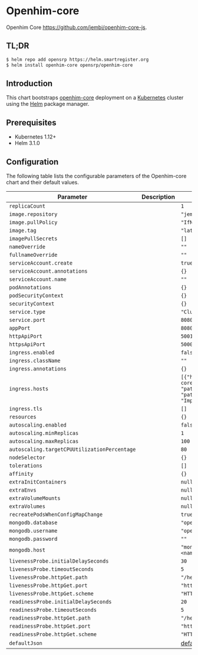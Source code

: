 # Openhim-core

Openhim Core https://github.com/jembi/openhim-core-js.

## TL;DR

```bash
$ helm repo add opensrp https://helm.smartregister.org
$ helm install openhim-core opensrp/openhim-core
```

## Introduction

This chart bootstraps [openhim-core](https://github.com/jembi/openhim-core-js) deployment on a [Kubernetes](http://kubernetes.io) cluster using the [Helm](https://helm.sh) package manager.

## Prerequisites

- Kubernetes 1.12+
- Helm 3.1.0


## Configuration

The following table lists the configurable parameters of the Openhim-core chart and their default values.

| Parameter                | Description             | Default        |
| ------------------------ | ----------------------- | -------------- |
| `replicaCount` |  | `1` |
| `image.repository` |  | `"jembi/openhim-core"` |
| `image.pullPolicy` |  | `"IfNotPresent"` |
| `image.tag` |  | `"latest"` |
| `imagePullSecrets` |  | `[]` |
| `nameOverride` |  | `""` |
| `fullnameOverride` |  | `""` |
| `serviceAccount.create` |  | `true` |
| `serviceAccount.annotations` |  | `{}` |
| `serviceAccount.name` |  | `""` |
| `podAnnotations` |  | `{}` |
| `podSecurityContext` |  | `{}` |
| `securityContext` |  | `{}` |
| `service.type` |  | `"ClusterIP"` |
| `service.port` |  | `8080` |
| `appPort` |  | `8080` |
| `httpApiPort` |  | `5001` |
| `httpsApiPort` |  | `5000` |
| `ingress.enabled` |  | `false` |
| `ingress.className` |  | `""` |
| `ingress.annotations` |  | `{}` |
| `ingress.hosts` |  | `[{"host": "openhim-core.local", "port": null, "paths": [{"path": "/", "pathType": "ImplementationSpecific"}]}]` |
| `ingress.tls` |  | `[]` |
| `resources` |  | `{}` |
| `autoscaling.enabled` |  | `false` |
| `autoscaling.minReplicas` |  | `1` |
| `autoscaling.maxReplicas` |  | `100` |
| `autoscaling.targetCPUUtilizationPercentage` |  | `80` |
| `nodeSelector` |  | `{}` |
| `tolerations` |  | `[]` |
| `affinity` |  | `{}` |
| `extraInitContainers` |  | `null` |
| `extraEnvs` |  | `null` |
| `extraVolumeMounts` |  | `null` |
| `extraVolumes` |  | `null` |
| `recreatePodsWhenConfigMapChange` |  | `true` |
| `mongodb.database` |  | `"openhim"` |
| `mongodb.username` |  | `"openhim"` |
| `mongodb.password` |  | `""` |
| `mongodb.host` |  | `"mongodb.<namespace>.svc.cluster.local"` |
| `livenessProbe.initialDelaySeconds` |  | `30` |
| `livenessProbe.timeoutSeconds` |  | `5` |
| `livenessProbe.httpGet.path` |  | `"/heartbeat"` |
| `livenessProbe.httpGet.port` |  | `"http"` |
| `livenessProbe.httpGet.scheme` |  | `"HTTPS"` |
| `readinessProbe.initialDelaySeconds` |  | `20` |
| `readinessProbe.timeoutSeconds` |  | `5` |
| `readinessProbe.httpGet.path` |  | `"/heartbeat"` |
| `readinessProbe.httpGet.port` |  | `"http"` |
| `readinessProbe.httpGet.scheme` |  | `"HTTPS"` |
| `defaultJson` |  | [default.json](https://github.com/jembi/openhim-core-js/blob/master/config/default.json)|

